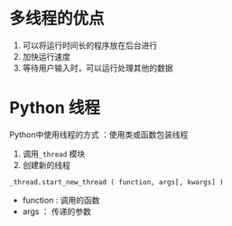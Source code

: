 # 多线程的优点
1. 可以将运行时间长的程序放在后台进行
2. 加快运行速度
3. 等待用户输入时，可以运行处理其他的数据



# Python 线程

Python中使用线程的方式 ：使用类或函数包装线程   

1. 调用`_thread` 模块
2. 创建新的线程
```
_thread.start_new_thread ( function, args[, kwargs] )
```
* function  : 调用的函数
* args      ： 传递的参数